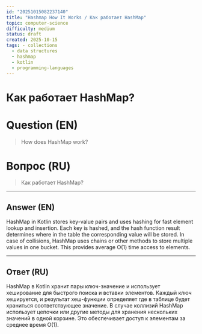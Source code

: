 ```yaml
---
id: "20251015082237140"
title: "Hashmap How It Works / Как работает HashMap"
topic: computer-science
difficulty: medium
status: draft
created: 2025-10-15
tags: - collections
  - data structures
  - hashmap
  - kotlin
  - programming-languages
---
```

# Как работает HashMap?

# Question (EN)
> How does HashMap work?

# Вопрос (RU)
> Как работает HashMap?

---

## Answer (EN)

HashMap in Kotlin stores key-value pairs and uses hashing for fast element lookup and insertion. Each key is hashed, and the hash function result determines where in the table the corresponding value will be stored. In case of collisions, HashMap uses chains or other methods to store multiple values in one bucket. This provides average O(1) time access to elements.

---

## Ответ (RU)

HashMap в Kotlin хранит пары ключ-значение и использует хеширование для быстрого поиска и вставки элементов. Каждый ключ хешируется, и результат хеш-функции определяет где в таблице будет храниться соответствующее значение. В случае коллизий HashMap использует цепочки или другие методы для хранения нескольких значений в одной корзине. Это обеспечивает доступ к элементам за среднее время O(1).

